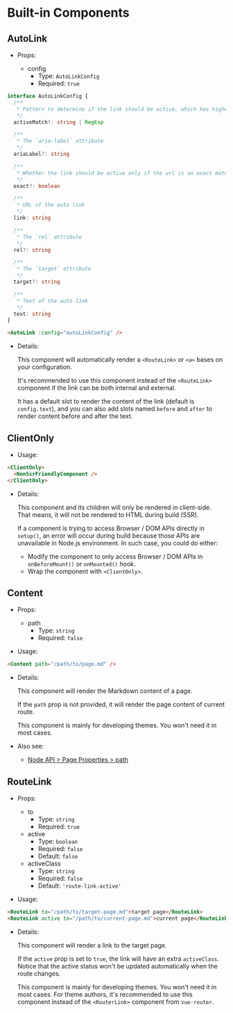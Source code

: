 # Built-in Components

## AutoLink

- Props:

  - config
    - Type: `AutoLinkConfig`
    - Required: `true`

```ts
interface AutoLinkConfig {
  /**
   * Pattern to determine if the link should be active, which has higher priority than `exact`
   */
  activeMatch?: string | RegExp

  /**
   * The `aria-label` attribute
   */
  ariaLabel?: string

  /**
   * Whether the link should be active only if the url is an exact match
   */
  exact?: boolean

  /**
   * URL of the auto link
   */
  link: string

  /**
   * The `rel` attribute
   */
  rel?: string

  /**
   * The `target` attribute
   */
  target?: string

  /**
   * Text of the auto link
   */
  text: string
}
```

```md
<AutoLink :config="autoLinkConfig" />
```

- Details:

  This component will automatically render a `<RouteLink>` or `<a>` bases on your configuration.

  It's recommended to use this component instead of the `<RouteLink>` component if the link can be both internal and external.

  It has a default slot to render the content of the link (default is `config.text`), and you can also add slots named `before` and `after` to render content before and after the text.

## ClientOnly

- Usage:

```md
<ClientOnly>
  <NonSsrFriendlyComponent />
</ClientOnly>
```

- Details:

  This component and its children will only be rendered in client-side. That means, it will not be rendered to HTML during build (SSR).

  If a component is trying to access Browser / DOM APIs directly in `setup()`, an error will occur during build because those APIs are unavailable in Node.js environment. In such case, you could do either:

  - Modify the component to only access Browser / DOM APIs in `onBeforeMount()` or `onMounted()` hook.
  - Wrap the component with `<ClientOnly>`.

## Content

- Props:

  - path
    - Type: `string`
    - Required: `false`

- Usage:

```md
<Content path="/path/to/page.md" />
```

- Details:

  This component will render the Markdown content of a page.

  If the `path` prop is not provided, it will render the page content of current route.

  This component is mainly for developing themes. You won't need it in most cases.

- Also see:
  - [Node API > Page Properties > path](./node-api.md#path)

## RouteLink

- Props:

  - to
    - Type: `string`
    - Required: `true`
  - active
    - Type: `boolean`
    - Required: `false`
    - Default: `false`
  - activeClass
    - Type: `string`
    - Required: `false`
    - Default: `'route-link-active'`

- Usage:

```md
<RouteLink to="/path/to/target-page.md">target page</RouteLink>
<RouteLink active to="/path/to/current-page.md">current page</RouteLink>
```

- Details:

  This component will render a link to the target page.

  If the `active` prop is set to `true`, the link will have an extra `activeClass`. Notice that the active status won't be updated automatically when the route changes.

  This component is mainly for developing themes. You won't need it in most cases. For theme authors, it's recommended to use this component instead of the `<RouterLink>` component from `vue-router`.
